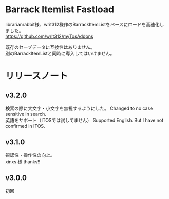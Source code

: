 # Barrack Itemlist Fastload
librarianrabbit様、writ312様作のBarrackItemListをベースにロードを高速化しました。  
https://github.com/writ312/myTosAddons     

既存のセーブデータに互換性はありません。  
別のBarrackItemListと同時に導入してはいけません。
# リリースノート
## v3.2.0
検索の際に大文字・小文字を無視するようにした。
Changed to no case sensitive in search.  
英語をサポート（ITOSでは試してません）
Supported English. But I have not confirmed in ITOS.

## v3.1.0
視認性・操作性の向上。   
xinxs 様 thanks!! 

## v3.0.0
初回
